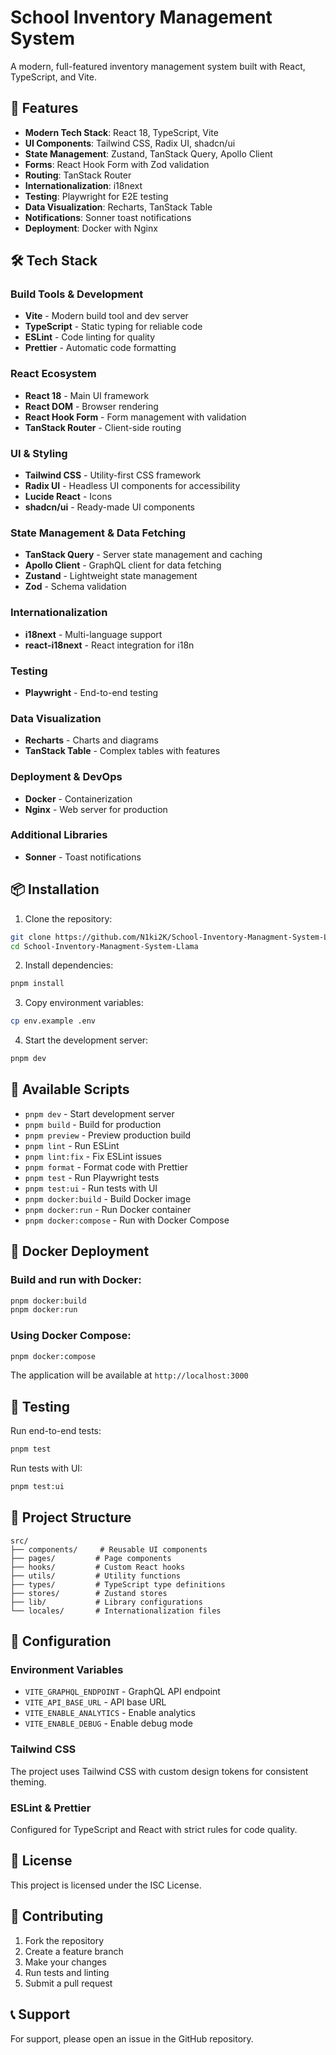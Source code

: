 # School Inventory Management System

A modern, full-featured inventory management system built with React, TypeScript, and Vite.

## 🚀 Features

- **Modern Tech Stack**: React 18, TypeScript, Vite
- **UI Components**: Tailwind CSS, Radix UI, shadcn/ui
- **State Management**: Zustand, TanStack Query, Apollo Client
- **Forms**: React Hook Form with Zod validation
- **Routing**: TanStack Router
- **Internationalization**: i18next
- **Testing**: Playwright for E2E testing
- **Data Visualization**: Recharts, TanStack Table
- **Notifications**: Sonner toast notifications
- **Deployment**: Docker with Nginx

## 🛠️ Tech Stack

### Build Tools & Development
- **Vite** - Modern build tool and dev server
- **TypeScript** - Static typing for reliable code
- **ESLint** - Code linting for quality
- **Prettier** - Automatic code formatting

### React Ecosystem
- **React 18** - Main UI framework
- **React DOM** - Browser rendering
- **React Hook Form** - Form management with validation
- **TanStack Router** - Client-side routing

### UI & Styling
- **Tailwind CSS** - Utility-first CSS framework
- **Radix UI** - Headless UI components for accessibility
- **Lucide React** - Icons
- **shadcn/ui** - Ready-made UI components

### State Management & Data Fetching
- **TanStack Query** - Server state management and caching
- **Apollo Client** - GraphQL client for data fetching
- **Zustand** - Lightweight state management
- **Zod** - Schema validation

### Internationalization
- **i18next** - Multi-language support
- **react-i18next** - React integration for i18n

### Testing
- **Playwright** - End-to-end testing

### Data Visualization
- **Recharts** - Charts and diagrams
- **TanStack Table** - Complex tables with features

### Deployment & DevOps
- **Docker** - Containerization
- **Nginx** - Web server for production

### Additional Libraries
- **Sonner** - Toast notifications

## 📦 Installation

1. Clone the repository:
```bash
git clone https://github.com/N1ki2K/School-Inventory-Managment-System-Llama.git
cd School-Inventory-Managment-System-Llama
```

2. Install dependencies:
```bash
pnpm install
```

3. Copy environment variables:
```bash
cp env.example .env
```

4. Start the development server:
```bash
pnpm dev
```

## 🚀 Available Scripts

- `pnpm dev` - Start development server
- `pnpm build` - Build for production
- `pnpm preview` - Preview production build
- `pnpm lint` - Run ESLint
- `pnpm lint:fix` - Fix ESLint issues
- `pnpm format` - Format code with Prettier
- `pnpm test` - Run Playwright tests
- `pnpm test:ui` - Run tests with UI
- `pnpm docker:build` - Build Docker image
- `pnpm docker:run` - Run Docker container
- `pnpm docker:compose` - Run with Docker Compose

## 🐳 Docker Deployment

### Build and run with Docker:
```bash
pnpm docker:build
pnpm docker:run
```

### Using Docker Compose:
```bash
pnpm docker:compose
```

The application will be available at `http://localhost:3000`

## 🧪 Testing

Run end-to-end tests:
```bash
pnpm test
```

Run tests with UI:
```bash
pnpm test:ui
```

## 📁 Project Structure

```
src/
├── components/     # Reusable UI components
├── pages/         # Page components
├── hooks/         # Custom React hooks
├── utils/         # Utility functions
├── types/         # TypeScript type definitions
├── stores/        # Zustand stores
├── lib/           # Library configurations
└── locales/       # Internationalization files
```

## 🔧 Configuration

### Environment Variables
- `VITE_GRAPHQL_ENDPOINT` - GraphQL API endpoint
- `VITE_API_BASE_URL` - API base URL
- `VITE_ENABLE_ANALYTICS` - Enable analytics
- `VITE_ENABLE_DEBUG` - Enable debug mode

### Tailwind CSS
The project uses Tailwind CSS with custom design tokens for consistent theming.

### ESLint & Prettier
Configured for TypeScript and React with strict rules for code quality.

## 📝 License

This project is licensed under the ISC License.

## 🤝 Contributing

1. Fork the repository
2. Create a feature branch
3. Make your changes
4. Run tests and linting
5. Submit a pull request

## 📞 Support

For support, please open an issue in the GitHub repository.